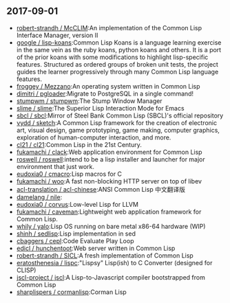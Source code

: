 ## 2017-09-01

* [robert-strandh / McCLIM](https://github.com/robert-strandh/McCLIM):An implementation of the Common Lisp Interface Manager, version II
* [google / lisp-koans](https://github.com/google/lisp-koans):Common Lisp Koans is a language learning exercise in the same vein as the ruby koans, python koans and others. It is a port of the prior koans with some modifications to highlight lisp-specific features. Structured as ordered groups of broken unit tests, the project guides the learner progressively through many Common Lisp language features.
* [froggey / Mezzano](https://github.com/froggey/Mezzano):An operating system written in Common Lisp
* [dimitri / pgloader](https://github.com/dimitri/pgloader):Migrate to PostgreSQL in a single command!
* [stumpwm / stumpwm](https://github.com/stumpwm/stumpwm):The Stump Window Manager
* [slime / slime](https://github.com/slime/slime):The Superior Lisp Interaction Mode for Emacs
* [sbcl / sbcl](https://github.com/sbcl/sbcl):Mirror of Steel Bank Common Lisp (SBCL)'s official repository
* [vydd / sketch](https://github.com/vydd/sketch):A Common Lisp framework for the creation of electronic art, visual design, game prototyping, game making, computer graphics, exploration of human-computer interaction, and more.
* [cl21 / cl21](https://github.com/cl21/cl21):Common Lisp in the 21st Century.
* [fukamachi / clack](https://github.com/fukamachi/clack):Web application environment for Common Lisp
* [roswell / roswell](https://github.com/roswell/roswell):intend to be a lisp installer and launcher for major environment that just work.
* [eudoxia0 / cmacro](https://github.com/eudoxia0/cmacro):Lisp macros for C
* [fukamachi / woo](https://github.com/fukamachi/woo):A fast non-blocking HTTP server on top of libev
* [acl-translation / acl-chinese](https://github.com/acl-translation/acl-chinese):ANSI Common Lisp 中文翻译版
* [damelang / nile](https://github.com/damelang/nile):
* [eudoxia0 / corvus](https://github.com/eudoxia0/corvus):Low-level Lisp for LLVM
* [fukamachi / caveman](https://github.com/fukamachi/caveman):Lightweight web application framework for Common Lisp.
* [whily / yalo](https://github.com/whily/yalo):Lisp OS running on bare metal x86-64 hardware (WIP)
* [shinh / sedlisp](https://github.com/shinh/sedlisp):Lisp implementation in sed
* [cbaggers / cepl](https://github.com/cbaggers/cepl):Code Evaluate Play Loop
* [edicl / hunchentoot](https://github.com/edicl/hunchentoot):Web server written in Common Lisp
* [robert-strandh / SICL](https://github.com/robert-strandh/SICL):A fresh implementation of Common Lisp
* [eratosthenesia / lispc](https://github.com/eratosthenesia/lispc):"Lispsy" Lisp(ish) to C Converter (designed for CLISP)
* [jscl-project / jscl](https://github.com/jscl-project/jscl):A Lisp-to-Javascript compiler bootstrapped from Common Lisp
* [sharplispers / cormanlisp](https://github.com/sharplispers/cormanlisp):Corman Lisp
